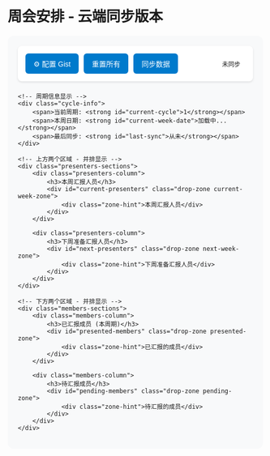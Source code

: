 # 周会安排 - 云端同步版本

<div id="weekly-schedule-container">
    <div class="controls">
        <button id="config-btn" onclick="scheduler.showConfig()">⚙️ 配置 Gist</button>
        <button id="reset-all" onclick="scheduler.resetAll()">重置所有</button>
        <button id="sync-data" onclick="scheduler.syncWithCloud()">同步数据</button>
        <div class="sync-status" id="sync-status">未同步</div>
    </div>
    
    <!-- 周期信息显示 -->
    <div class="cycle-info">
        <span>当前周期: <strong id="current-cycle">1</strong></span>
        <span>本周日期: <strong id="current-week-date">加载中...</strong></span>
        <span>最后同步: <strong id="last-sync">从未</strong></span>
    </div>
    
    <!-- 上方两个区域 - 并排显示 -->
    <div class="presenters-sections">
        <div class="presenters-column">
            <h3>本周汇报人员</h3>
            <div id="current-presenters" class="drop-zone current-week-zone">
                <div class="zone-hint">本周汇报人员</div>
            </div>
        </div>
        
        <div class="presenters-column">
            <h3>下周准备汇报人员</h3>
            <div id="next-presenters" class="drop-zone next-week-zone">
                <div class="zone-hint">下周准备汇报人员</div>
            </div>
        </div>
    </div>

    <!-- 下方两个区域 - 并排显示 -->
    <div class="members-sections">
        <div class="members-column">
            <h3>已汇报成员 (本周期)</h3>
            <div id="presented-members" class="drop-zone presented-zone">
                <div class="zone-hint">已汇报的成员</div>
            </div>
        </div>
        
        <div class="members-column">
            <h3>待汇报成员</h3>
            <div id="pending-members" class="drop-zone pending-zone">
                <div class="zone-hint">待汇报的成员</div>
            </div>
        </div>
    </div>
</div>

<style>
#weekly-schedule-container {
    max-width: 1200px;
    margin: 20px auto;
    padding: 20px;
    font-family: 'Public Sans', sans-serif;
    background: #f8f9fa;
    border-radius: 12px;
}

.controls-section {
    display: flex;
    justify-content: space-between;
    align-items: center;
    margin-bottom: 30px;
    padding: 15px;
    background: white;
    border-radius: 8px;
    box-shadow: 0 2px 4px rgba(0,0,0,0.1);
}

.controls {
    display: flex;
    gap: 10px;
    margin-bottom: 20px;
    padding: 15px;
    background: white;
    border-radius: 8px;
    box-shadow: 0 2px 4px rgba(0,0,0,0.1);
    justify-content: flex-start;
    align-items: center;
}

.controls button {
    padding: 10px 16px;
    background: #007acc;
    color: white;
    border: none;
    border-radius: 6px;
    cursor: pointer;
    font-size: 14px;
    font-weight: 500;
    transition: all 0.2s ease;
}

.controls button:hover {
    background: #005a9e;
    transform: translateY(-1px);
}

.sync-status {
    margin-left: auto;
    padding: 5px 10px;
    border-radius: 4px;
    font-size: 12px;
    font-weight: 500;
}

.sync-status.synced {
    background: #e8f5e8;
    color: #2e7d32;
}

.sync-status.syncing {
    background: #fff3e0;
    color: #f57c00;
}

.sync-status.error {
    background: #ffebee;
    color: #d32f2f;
}

.cycle-info {
    display: flex;
    gap: 20px;
    color: #666;
    font-size: 14px;
    margin-bottom: 20px;
}

.cycle-info span {
    padding: 5px 10px;
    background: #e3f2fd;
    border-radius: 4px;
}

/* 上方两个区域 - 并排显示 */
.presenters-sections {
    display: grid;
    grid-template-columns: 1fr 1fr;
    gap: 20px;
    margin-bottom: 30px;
}

.presenters-column h3 {
    margin-bottom: 15px;
    color: #333;
    font-size: 16px;
}

.current-week-zone {
    min-height: 180px;
    background: linear-gradient(135deg, #e8f5e8, #f1f8e9);
    border: 3px dashed #4caf50;
    border-radius: 12px;
    position: relative;
    display: flex;
    flex-wrap: wrap;
    gap: 12px;
    padding: 20px;
    align-items: flex-start;
    align-content: flex-start;
}

.next-week-zone {
    min-height: 180px;
    background: linear-gradient(135deg, #e1f5fe, #f3e5f5);
    border: 3px dashed #00bcd4;
    border-radius: 12px;
    position: relative;
    display: flex;
    flex-wrap: wrap;
    gap: 12px;
    padding: 20px;
    align-items: flex-start;
    align-content: flex-start;
}

/* 下方两个区域 */
.members-sections {
    display: grid;
    grid-template-columns: 1fr 1fr;
    gap: 20px;
}

.members-column h3 {
    margin-bottom: 15px;
    color: #333;
    font-size: 16px;
}

.presented-zone {
    min-height: 300px;
    background: linear-gradient(135deg, #fff3e0, #fef7ed);
    border: 2px dashed #ff9800;
    border-radius: 8px;
    padding: 15px;
    display: flex;
    flex-wrap: wrap;
    gap: 10px;
    align-items: flex-start;
    align-content: flex-start;
}

.pending-zone {
    min-height: 300px;
    background: linear-gradient(135deg, #e3f2fd, #f3e5f5);
    border: 2px dashed #2196f3;
    border-radius: 8px;
    padding: 15px;
    display: flex;
    flex-wrap: wrap;
    gap: 10px;
    align-items: flex-start;
    align-content: flex-start;
}

.drop-zone {
    transition: all 0.3s ease;
    position: relative;
}

.drop-zone.drag-over {
    transform: scale(1.02);
    box-shadow: 0 8px 16px rgba(0,0,0,0.15);
}

.current-week-zone.drag-over {
    border-color: #2e7d32;
    background: linear-gradient(135deg, #c8e6c9, #dcedc8);
}

.next-week-zone.drag-over {
    border-color: #0097a7;
    background: linear-gradient(135deg, #b2ebf2, #e1bee7);
}

.presented-zone.drag-over {
    border-color: #f57c00;
    background: linear-gradient(135deg, #ffe0b2, #fff3e0);
}

.pending-zone.drag-over {
    border-color: #1976d2;
    background: linear-gradient(135deg, #bbdefb, #e1bee7);
}

.zone-hint {
    position: absolute;
    top: 50%;
    left: 50%;
    transform: translate(-50%, -50%);
    color: #999;
    font-style: italic;
    font-size: 14px;
    pointer-events: none;
    opacity: 0.7;
}

.zone-hint.hidden {
    display: none;
}

.current-week-zone .zone-hint {
    color: #4caf50;
}

.next-week-zone .zone-hint {
    color: #00bcd4;
}

/* 成员卡片样式 */
.member-card {
    background: white;
    padding: 12px 16px;
    border-radius: 8px;
    cursor: grab;
    user-select: none;
    box-shadow: 0 2px 8px rgba(0,0,0,0.1);
    transition: all 0.2s ease;
    display: flex;
    align-items: center;
    gap: 8px;
    min-width: 120px;
    position: relative;
}

.member-card:hover {
    transform: translateY(-2px);
    box-shadow: 0 4px 12px rgba(0,0,0,0.15);
}

.member-card.dragging {
    opacity: 0.8;
    transform: rotate(5deg);
    cursor: grabbing;
    z-index: 1000;
}

.member-card .name {
    font-weight: 500;
    color: #333;
}

.member-card .status {
    font-size: 10px;
    padding: 2px 6px;
    border-radius: 10px;
    color: white;
    font-weight: 500;
}

.member-card .status.current {
    background: #4caf50;
}

.member-card .status.next {
    background: #00bcd4;
}

.member-card .status.presented {
    background: #ff9800;
}

.member-card .status.pending {
    background: #2196f3;
}

.member-card .last-date {
    font-size: 11px;
    color: #666;
    margin-left: auto;
}

/* 响应式设计 */
@media (max-width: 768px) {
    .controls-section {
        flex-direction: column;
        gap: 15px;
        align-items: stretch;
    }
    
    .controls {
        flex-direction: column;
        align-items: stretch;
    }
    
    .cycle-info {
        flex-direction: column;
        gap: 10px;
    }
    
    .presenters-sections,
    .members-sections {
        grid-template-columns: 1fr;
        gap: 15px;
    }
    
    .current-week-zone,
    .next-week-zone {
        min-height: 100px;
        padding: 15px;
    }
    
    .presented-zone,
    .pending-zone {
        min-height: 150px;
    }
}

/* 动画效果 */
@keyframes memberDrop {
    0% { transform: scale(1.1); }
    100% { transform: scale(1); }
}

.member-card.dropped {
    animation: memberDrop 0.3s ease;
}

/* 空状态样式 */
.empty-zone .zone-hint {
    opacity: 1;
}

.non-empty-zone .zone-hint {
    display: none;
}
</style>

<script src="../../assets/js/runtime-config.js"></script>
<script>
// 运行时配置支持
window.SAGE_RUNTIME_CONFIG = window.SAGE_RUNTIME_CONFIG || {
    gistToken: '' // 从环境变量注入，或用户手动配置
};

class CloudSyncScheduler {
    constructor() {
        // GitHub Gist 配置
        this.GITHUB_CONFIG = {
            gistId: 'b7b18befbd332c97f938e7859df5f7ef', // 您的 Gist ID
            token: window.SAGE_RUNTIME_CONFIG?.gistToken || '', // 从运行时配置或环境变量获取
            filename: 'schedule_data.json'
        };
        
        // 尝试从 localStorage 加载配置（作为后备方案）
        this.loadConfig();
        
        // 如果仍然没有 token，在控制台提示
        if (!this.GITHUB_CONFIG.token) {
            console.warn('🔑 未检测到 GitHub Token，读取功能正常，写入功能需要配置 Token');
        }
        
        // 数据键名
        this.STORAGE_KEY = 'weekly_schedule_data';
        
        // 初始化数据
        this.members = [];
        this.currentCycle = 1;
        this.weekHistory = [];
        this.currentWeekPresenters = [];
        this.nextWeekPresenters = [];
        this.lastSync = null;
        
        this.init();
    }
    
    async init() {
        this.updateSyncStatus('syncing', '正在加载数据...');
        
        try {
            // 尝试从云端加载数据
            await this.loadFromCloud();
            this.updateSyncStatus('synced', '数据已同步');
        } catch (error) {
            console.warn('云端加载失败，使用本地数据:', error);
            // 回退到本地存储
            this.loadFromLocal();
            this.updateSyncStatus('error', '云端同步失败');
        }
        
        this.updateCycleInfo();
        this.initializeSchedule();
        this.renderMembers();
        this.setupDragAndDrop();
        
        // 设置自动同步
        this.setupAutoSync();
    }
    
    async loadFromCloud() {
        try {
            const response = await this.fetchFromGist();
            if (response && response.data) {
                this.loadData(response.data);
                this.lastSync = new Date().toISOString();
                return;
            }
        } catch (error) {
            console.warn('Gist 加载失败:', error);
        }
        
        // 如果加载失败，抛出错误回退到本地
        throw new Error('Gist 加载失败');
    }
    
    async fetchFromGist() {
        const { gistId, filename } = this.GITHUB_CONFIG;
        
        if (!gistId || gistId === '1234567890abcdef') {
            throw new Error('请先配置有效的 Gist ID');
        }
        
        const response = await fetch(`https://api.github.com/gists/${gistId}`);
        
        if (!response.ok) {
            throw new Error(`Gist 请求失败: ${response.status}`);
        }
        
        const gist = await response.json();
        const content = gist.files[filename]?.content;
        
        if (content) {
            try {
                return { data: JSON.parse(content) };
            } catch (parseError) {
                throw new Error('Gist 数据格式错误');
            }
        }
        
        return null;
    }
    
    async fetchFromIssueComment() {
        // 移除这个方法，只使用 Gist
        throw new Error('已弃用，仅使用 Gist 方案');
    }
    
    loadFromLocal() {
        const storedData = localStorage.getItem(this.STORAGE_KEY);
        if (storedData) {
            try {
                this.loadData(JSON.parse(storedData));
            } catch (error) {
                console.error('本地数据解析失败:', error);
                this.loadDefaultData();
            }
        } else {
            this.loadDefaultData();
        }
    }
    
    loadData(data) {
        this.members = data.members || this.getDefaultMembers();
        this.currentCycle = data.currentCycle || 1;
        this.weekHistory = data.weekHistory || [];
        this.currentWeekPresenters = data.currentWeekPresenters || [];
        this.nextWeekPresenters = data.nextWeekPresenters || [];
        this.lastSync = data.lastSync || null;
    }
    
    loadDefaultData() {
        this.members = this.getDefaultMembers();
        this.currentCycle = 1;
        this.weekHistory = [];
        this.currentWeekPresenters = [];
        this.nextWeekPresenters = [];
        this.lastSync = null;
    }
    
    getDefaultMembers() {
        return [
            { id: 1, name: 'Hongru', lastPresented: null, cycleCount: 0 },
            { id: 2, name: 'Mingqi', lastPresented: null, cycleCount: 0 },
            { id: 3, name: 'Ruicheng', lastPresented: null, cycleCount: 0 },
            { id: 4, name: 'Ruipeng', lastPresented: null, cycleCount: 0 },
            { id: 5, name: 'Xinyan', lastPresented: null, cycleCount: 0 },
            { id: 6, name: 'Ziao', lastPresented: null, cycleCount: 0 },
            { id: 7, name: 'Senlei', lastPresented: null, cycleCount: 0 },
            { id: 8, name: 'Xincai', lastPresented: null, cycleCount: 0 },
            { id: 9, name: 'Liujun', lastPresented: null, cycleCount: 0 },
            { id: 10, name: 'Yanbo', lastPresented: null, cycleCount: 0 },
            { id: 11, name: 'Jinyun', lastPresented: null, cycleCount: 0 },
            { id: 12, name: 'Jingyuan', lastPresented: null, cycleCount: 0 },
            { id: 13, name: 'Peilin', lastPresented: null, cycleCount: 0 },
            { id: 14, name: 'Xiaohan', lastPresented: null, cycleCount: 0 },
            { id: 15, name: 'Changwu', lastPresented: null, cycleCount: 0 }
        ];
    }
    
    exportData() {
        return {
            members: this.members,
            currentCycle: this.currentCycle,
            weekHistory: this.weekHistory,
            currentWeekPresenters: this.currentWeekPresenters,
            nextWeekPresenters: this.nextWeekPresenters,
            lastSync: new Date().toISOString(),
            version: '2.0'
        };
    }
    
    async saveToCloud() {
        const data = this.exportData();
        
        try {
            this.updateSyncStatus('syncing', '正在同步到云端...');
            
            // 保存到本地作为备份
            localStorage.setItem(this.STORAGE_KEY, JSON.stringify(data));
            
            // 保存到 Gist
            await this.saveToGist(data);
            
            this.lastSync = data.lastSync;
            this.updateSyncStatus('synced', `已同步 (${new Date().toLocaleTimeString()})`);
            
        } catch (error) {
            console.error('云端同步失败:', error);
            this.updateSyncStatus('error', '同步失败: ' + error.message);
            throw error;
        }
    }
    
    async saveToGist(data) {
        const { gistId, token, filename } = this.GITHUB_CONFIG;
        
        if (!gistId || gistId === '1234567890abcdef') {
            throw new Error('请先配置有效的 Gist ID');
        }
        
        if (!token) {
            throw new Error('保存数据需要 GitHub Token，请配置后重试');
        }
        
        const response = await fetch(`https://api.github.com/gists/${gistId}`, {
            method: 'PATCH',
            headers: {
                'Authorization': `token ${token}`,
                'Content-Type': 'application/json',
                'Accept': 'application/vnd.github.v3+json'
            },
            body: JSON.stringify({
                files: {
                    [filename]: {
                        content: JSON.stringify(data, null, 2)
                    }
                }
            })
        });
        
        if (!response.ok) {
            const errorData = await response.json();
            throw new Error(`Gist 保存失败: ${errorData.message || response.status}`);
        }
        
        return await response.json();
    }
    
    async simulateCloudSave(data) {
        // 移除模拟方法，使用真实的 Gist 保存
        return this.saveToGist(data);
    }
    
    async syncWithCloud() {
        try {
            await this.saveToCloud();
        } catch (error) {
            alert('同步失败，请检查网络连接后重试');
        }
    }
    
    setupAutoSync() {
        // 每5分钟自动同步一次
        setInterval(() => {
            this.saveToCloud().catch(error => {
                console.warn('自动同步失败:', error);
            });
        }, 5 * 60 * 1000);
        
        // 页面卸载前同步
        window.addEventListener('beforeunload', () => {
            this.saveToCloud().catch(error => {
                console.warn('页面卸载时同步失败:', error);
            });
        });
    }
    
    updateSyncStatus(status, message) {
        const statusElement = document.getElementById('sync-status');
        if (statusElement) {
            statusElement.textContent = message;
            statusElement.className = `sync-status ${status}`;
        }
    }
    
    updateCycleInfo() {
        const cycleElement = document.getElementById('current-cycle');
        if (cycleElement) {
            cycleElement.textContent = this.currentCycle;
        }
        
        const today = new Date();
        const weekStart = this.getWeekStart(today);
        const weekEnd = new Date(weekStart);
        weekEnd.setDate(weekStart.getDate() + 6);
        
        const formatDate = (date) => `${date.getMonth() + 1}/${date.getDate()}`;
        const weekDateElement = document.getElementById('current-week-date');
        if (weekDateElement) {
            weekDateElement.textContent = `${formatDate(weekStart)} - ${formatDate(weekEnd)}`;
        }
        
        const lastSyncElement = document.getElementById('last-sync');
        if (lastSyncElement) {
            if (this.lastSync) {
                const syncDate = new Date(this.lastSync);
                lastSyncElement.textContent = syncDate.toLocaleString('zh-CN');
            } else {
                lastSyncElement.textContent = '从未';
            }
        }
    }
    
    getWeekStart(date) {
        const d = new Date(date);
        const day = d.getDay();
        const diff = d.getDate() - day + (day === 0 ? -6 : 1);
        return new Date(d.setDate(diff));
    }
    
    initializeSchedule() {
        if (this.currentWeekPresenters.length === 0) {
            this.autoFillCurrentWeek();
        }
        
        if (this.nextWeekPresenters.length === 0) {
            this.autoFillNextWeek();
        }
    }
    
    autoFillCurrentWeek() {
        const pendingMembers = this.getPendingMembers();
        const selectedMembers = pendingMembers.slice(0, 2).map(m => m.id);
        this.currentWeekPresenters = selectedMembers;
    }
    
    autoFillNextWeek() {
        const pendingMembers = this.getPendingMembers().filter(m => 
            !this.currentWeekPresenters.includes(m.id)
        );
        const selectedMembers = pendingMembers.slice(0, 2).map(m => m.id);
        this.nextWeekPresenters = selectedMembers;
    }
    
    getPendingMembers() {
        return this.members.filter(m => 
            m.cycleCount !== this.currentCycle && 
            !this.currentWeekPresenters.includes(m.id) && 
            !this.nextWeekPresenters.includes(m.id)
        ).sort((a, b) => {
            if (!a.lastPresented && !b.lastPresented) return 0;
            if (!a.lastPresented) return -1;
            if (!b.lastPresented) return 1;
            return new Date(a.lastPresented) - new Date(b.lastPresented);
        });
    }
    
    getMemberStatus(member) {
        if (this.currentWeekPresenters.includes(member.id)) {
            return 'current';
        } else if (this.nextWeekPresenters.includes(member.id)) {
            return 'next';
        } else if (member.cycleCount === this.currentCycle) {
            return 'presented';
        } else {
            return 'pending';
        }
    }
    
    getMemberZone(member) {
        const status = this.getMemberStatus(member);
        if (status === 'current') return 'current-presenters';
        if (status === 'next') return 'next-presenters';
        if (status === 'presented') return 'presented-members';
        return 'pending-members';
    }
    
    renderMembers() {
        // 清空所有区域
        document.getElementById('current-presenters').innerHTML = '';
        document.getElementById('next-presenters').innerHTML = '';
        document.getElementById('presented-members').innerHTML = '';
        document.getElementById('pending-members').innerHTML = '';
        
        // 渲染每个成员到对应区域
        this.members.forEach(member => {
            const card = this.createMemberCard(member);
            const zoneId = this.getMemberZone(member);
            document.getElementById(zoneId).appendChild(card);
        });
        
        // 更新提示文本
        this.updateZoneHints();
    }
    
    createMemberCard(member) {
        const card = document.createElement('div');
        card.className = 'member-card';
        card.draggable = true;
        card.dataset.memberId = member.id;
        
        const status = this.getMemberStatus(member);
        const statusText = {
            'current': '本周',
            'next': '下周',
            'presented': '已报',
            'pending': '待报'
        };
        
        const lastDate = member.lastPresented ? 
            new Date(member.lastPresented).toLocaleDateString('zh-CN', {month: 'short', day: 'numeric'}) : 
            '';
        
        card.innerHTML = `
            <span class="name">${member.name}</span>
            <span class="status ${status}">${statusText[status]}</span>
            ${lastDate ? `<span class="last-date">${lastDate}</span>` : ''}
        `;
        
        return card;
    }
    
    updateZoneHints() {
        const zones = [
            { id: 'current-presenters', hint: '本周汇报人员' },
            { id: 'next-presenters', hint: '下周准备汇报人员' },
            { id: 'presented-members', hint: '本周期已汇报的成员' },
            { id: 'pending-members', hint: '待汇报的成员' }
        ];
        
        zones.forEach(zone => {
            const element = document.getElementById(zone.id);
            const hasMembers = element.querySelector('.member-card');
            
            if (!hasMembers) {
                if (!element.querySelector('.zone-hint')) {
                    const hint = document.createElement('div');
                    hint.className = 'zone-hint';
                    hint.textContent = zone.hint;
                    element.appendChild(hint);
                }
                element.classList.add('empty-zone');
                element.classList.remove('non-empty-zone');
            } else {
                const hint = element.querySelector('.zone-hint');
                if (hint) hint.remove();
                element.classList.add('non-empty-zone');
                element.classList.remove('empty-zone');
            }
        });
    }
    
    setupDragAndDrop() {
        const container = document.getElementById('weekly-schedule-container');
        
        // 设置拖拽事件
        container.addEventListener('dragstart', (e) => {
            if (e.target.classList.contains('member-card')) {
                e.target.classList.add('dragging');
                e.dataTransfer.setData('text/plain', e.target.dataset.memberId);
                e.dataTransfer.effectAllowed = 'move';
            }
        });
        
        container.addEventListener('dragend', (e) => {
            if (e.target.classList.contains('member-card')) {
                e.target.classList.remove('dragging');
            }
        });
        
        // 设置放置区域事件
        const dropZones = ['current-presenters', 'next-presenters', 'presented-members', 'pending-members'];
        
        dropZones.forEach(zoneId => {
            const zone = document.getElementById(zoneId);
            
            zone.addEventListener('dragover', (e) => {
                e.preventDefault();
                e.dataTransfer.dropEffect = 'move';
                zone.classList.add('drag-over');
            });
            
            zone.addEventListener('dragleave', (e) => {
                if (!zone.contains(e.relatedTarget)) {
                    zone.classList.remove('drag-over');
                }
            });
            
            zone.addEventListener('drop', (e) => {
                e.preventDefault();
                zone.classList.remove('drag-over');
                
                const memberId = parseInt(e.dataTransfer.getData('text/plain'));
                const member = this.members.find(m => m.id === memberId);
                
                if (member) {
                    this.moveMemberToZone(member, zoneId);
                }
            });
        });
    }
    
    async moveMemberToZone(member, targetZoneId) {
        const today = new Date();
        
        // 先从所有列表中移除该成员
        this.currentWeekPresenters = this.currentWeekPresenters.filter(id => id !== member.id);
        this.nextWeekPresenters = this.nextWeekPresenters.filter(id => id !== member.id);
        
        // 根据目标区域更新成员状态
        if (targetZoneId === 'current-presenters') {
            this.currentWeekPresenters.push(member.id);
        } else if (targetZoneId === 'next-presenters') {
            this.nextWeekPresenters.push(member.id);
        } else if (targetZoneId === 'presented-members') {
            member.lastPresented = today.toISOString();
            member.cycleCount = this.currentCycle;
        }
        
        this.renderMembers();
        
        // 自动保存到云端
        try {
            await this.saveToCloud();
        } catch (error) {
            console.warn('自动同步失败:', error);
        }
        
        // 添加动画效果
        setTimeout(() => {
            const card = document.querySelector(`[data-member-id="${member.id}"]`);
            if (card) {
                card.classList.add('dropped');
                setTimeout(() => card.classList.remove('dropped'), 300);
            }
        }, 50);
    }
    
    async resetAll() {
        if (!confirm('确定要重置所有数据吗？此操作不可恢复！')) {
            return;
        }
        
        this.loadDefaultData();
        this.initializeSchedule();
        
        try {
            await this.saveToCloud();
        } catch (error) {
            console.warn('重置后同步失败:', error);
        }
        
        this.updateCycleInfo();
        this.renderMembers();
        
        alert('所有数据已重置！');
    }
    
    loadConfig() {
        const savedConfig = localStorage.getItem('sage_gist_config');
        if (savedConfig) {
            try {
                const config = JSON.parse(savedConfig);
                this.GITHUB_CONFIG = { ...this.GITHUB_CONFIG, ...config };
            } catch (error) {
                console.warn('配置加载失败:', error);
            }
        }
    }
    
    saveConfig() {
        localStorage.setItem('sage_gist_config', JSON.stringify({
            gistId: this.GITHUB_CONFIG.gistId,
            token: this.GITHUB_CONFIG.token
        }));
    }
    
    showConfig() {
        const currentGistId = this.GITHUB_CONFIG.gistId;
        const hasToken = this.GITHUB_CONFIG.token ? '已配置' : '未配置';
        
        const newGistId = prompt('请输入 Gist ID:', currentGistId);
        if (newGistId !== null && newGistId !== currentGistId) {
            this.GITHUB_CONFIG.gistId = newGistId.trim();
        }
        
        const tokenAction = confirm(`GitHub Token 状态: ${hasToken}\n\n点击"确定"重新配置 Token，点击"取消"保持当前配置`);
        if (tokenAction) {
            const newToken = prompt('请输入 GitHub Token (用于写入权限):');
            if (newToken !== null) {
                this.GITHUB_CONFIG.token = newToken.trim();
            }
        }
        
        this.saveConfig();
        
        // 测试配置
        this.testConnection();
    }
    
    async testConnection() {
        this.updateSyncStatus('syncing', '测试连接...');
        
        try {
            await this.fetchFromGist();
            this.updateSyncStatus('synced', '连接成功！');
            
            // 重新加载数据
            await this.loadFromCloud();
            this.renderMembers();
            
        } catch (error) {
            this.updateSyncStatus('error', '连接失败: ' + error.message);
        }
    }
}

// 全局实例
let scheduler;

// 页面加载完成后初始化
document.addEventListener('DOMContentLoaded', function() {
    scheduler = new CloudSyncScheduler();
});
</script>
